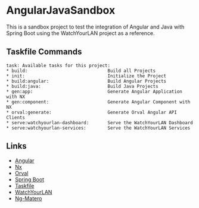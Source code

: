 # AngularJavaSandbox

This is a sandbox project to test the integration of Angular and Java with Spring Boot using the WatchYourLAN project as a reference.

## Taskfile Commands

```console
task: Available tasks for this project:
* build:                              Build all Projects
* init:                               Initialize the Project
* build:angular:                      Build Angular Projects
* build:java:                         Build Java Projects
* gen:app:                            Generate Angular Application with NX
* gen:component:                      Generate Angular Component with NX
* orval:generate:                     Generate Orval Angular API Clients
* serve:watchyourlan-dashboard:       Serve the WatchYourLAN Dashboard
* serve:watchyourlan-services:        Serve the WatchYourLAN Services
```
## Links

* [Angular](https://angular.io/)
* [Nx](https://nx.dev/)
* [Orval](https://orval.dev/)
* [Spring Boot](https://spring.io/projects/spring-boot)
* [Taskfile](https://taskfile.dev/)
* [WatchYourLAN](https://github.com/aceberg/WatchYourLAN)
* [Ng-Matero](https://github.com/ng-matero/ng-matero)
